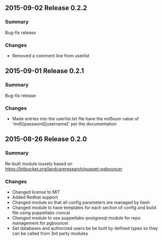 ## 2015-09-02 Release 0.2.2
### Summary
Bug-fix release

### Changes
 - Removed a comment line from userlist

## 2015-09-01 Release 0.2.1
### Summary
Bug-fix release

### Changes
 - Made entries into the userlist.txt file have the md5sum value of 'md5[password][username]' per the documentation

## 2015-08-26 Release 0.2.0
### Summary
Re-built module loosely based on https://bitbucket.org/landcareresearch/puppet-pgbouncer

### Changes
 - Changed license to MIT
 - Added Redhat support
 - Changed module so that all config parameters are managed by hash
 - Changed module to have templates for each section of config and build file using puppetlabs-concat
 - Changed module to use puppetlabs-postgresql module for repo management for pgbouncer
 - Set databases and authorized users be be built by defined types so they can be called from 3rd party modules
